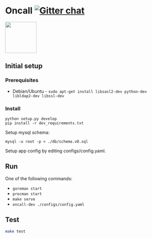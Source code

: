 Oncall [![Gitter chat](https://badges.gitter.im/irisoncall/Lobby.png)](https://gitter.im/irisoncall/Lobby)
======

<img src="https://github.com/linkedin/oncall/raw/master/src/oncall/ui/static/images/oncall_logo_blue.png" width="100">


Initial setup
-------------
### Prerequisites

  * Debian/Ubuntu - `sudo apt-get install libsasl2-dev python-dev libldap2-dev libssl-dev`

### Install

```
python setup.py develop
pip install -r dev_requirements.txt
```

Setup mysql schema:

```
mysql -u root -p < ./db/schema.v0.sql
```

Setup app config by editing configs/config.yaml.


Run
---

One of the following commands:

* `goreman start`
* `procman start`
* `make serve`
* `oncall-dev ./configs/config.yaml`


Test
---

```bash
make test
```
